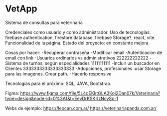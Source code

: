 # VetApp
Sistema de consultas para veterinaria

Credenciales como usuario y como administrador. 
Uso de tecnologías: firebase authentication, firestore database, firebase Storage?, react, vite. 
Funcionalidad de la página.
Estado del proyecto: en constante mejora.

Cosas por hacer: 
-Recuperar contraseña
-Modificar email
-Autenticacion de email con link
-Usuarios ordinarios vs administrativos 222222222222
-Sistema de turnos, según especialidades 11111111111
-Incluir un buscador en Clientes 3333333333333333333 
-Adopciones, profesionales :usar Storage para las imagenes. Crear path.
-Hacerlo responsive


Tecnologías para el próximo: SQL, JAVA, Bootstrap. 

Figma: https://www.figma.com/file/5L4dEKktGLA3Koi2Dan07k/Veterinaria?type=design&node-id=0%3A1&t=EevDrKSKrIzNcySc-1

Webs de ejemplo:
https://leocan.com.ar/
https://veterinariapanda.com.ar/
